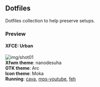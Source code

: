 ## Dotfiles
Dotfiles collection to help preserve setups. <br/>

### Preview

#### XFCE: Urban
![img/shot01](https://raw.githubusercontent.com/suzuhash/dotfiles/master/img/shot01.png)<br/>
**Xfwm theme**: nanodesuha<br/>
**GTK theme**: Arc<br/>
**Icon theme**: Moka<br/>
**Running**: [cava](https://github.com/karlstav/cava), [mps-youtube](https://github.com/mps-youtube/mps-youtube), [feh](https://github.com/derf/feh)<br/>